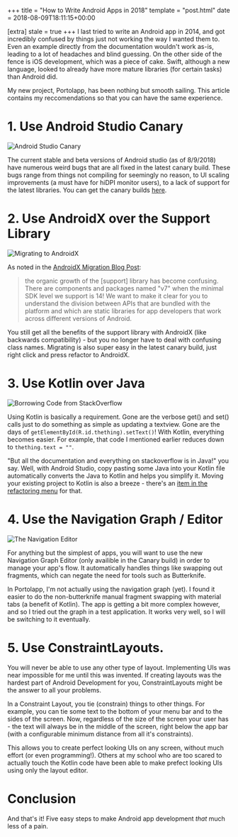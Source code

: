 +++
title = "How to Write Android Apps in 2018"
template = "post.html"
date = 2018-08-09T18:11:15+00:00

[extra]
stale = true
+++
I last tried to write an Android app in 2014, and got incredibly confused by things just not working the way I wanted them to. Even an example directly from the documentation wouldn't work as-is, leading to a lot of headaches and blind guessing. On the other side of the fence is iOS development, which was a piece of cake. Swift, although a new language, looked to already have more mature libraries (for certain tasks) than Android did.

My new project, Portolapp, has been nothing but smooth sailing. This article contains my reccomendations so that you can have the same experience.

# 1. Use Android Studio Canary

![Android Studio Canary](https://lh3.googleusercontent.com/e7-aXuR5UDyYDjtvX3pwceW1MHBNG4qb7iYbrJjdhcHRpHQur1wl4MiSURZimdIVfwUxPleUKLWV47BSMQxHHLdokZPt4g=s688)

The current stable and beta versions of Android studio (as of 8/9/2018) have numerous weird bugs that are all fixed in the latest canary build. These bugs range from things not compiling for seemingly no reason, to UI scaling improvements (a must have for hiDPI monitor users), to a lack of support for the latest libraries. You can get the canary builds [here](https://developer.android.com/studio/preview/).

# 2. Use AndroidX over the Support Library

![Migrating to AndroidX](https://1.bp.blogspot.com/-VWodvru3vtg/WvDLV38l0MI/AAAAAAAAFUA/yBcYYWO34fYayZ_8W-UqCYHd7d01A4ndACLcBGAs/s1600/Refactor_to_Androidx_menu_only.png)

As noted in the [AndroidX Migration Blog Post](https://android-developers.googleblog.com/2018/05/hello-world-androidx.html):

> the organic growth of the [support] library has become confusing. There are components and packages named "v7" when the minimal SDK level we support is 14! We want to make it clear for you to understand the division between APIs that are bundled with the platform and which are static libraries for app developers that work across different versions of Android.

You still get all the benefits of the support library with AndroidX (like backwards compatibility) - but you no longer have to deal with confusing class names. Migrating is also super easy in the latest canary build, just right click and press refactor to AndroidX.

# 3. Use Kotlin over Java

![Borrowing Code from StackOverflow](https://developer.android.com/studio/images/projects/kotlin-convert_2x.png)

Using Kotlin is basically a requirement. Gone are the verbose get() and set() calls just to do something as simple as updating a textview. Gone are the days of `getElementById(R.id.thething).setText()`! With Kotlin, everything becomes easier. For example, that code I mentioned earlier reduces down to `thething.text = ""`.

"But all the documentation and everything on stackoverflow is in Java!" you say. Well, with Android Studio, copy pasting some Java into your Kotlin file automatically converts the Java to Kotlin and helps you simplify it. Moving your existing project to Kotlin is also a breeze - there's an [item in the refactoring menu](https://developer.android.com/studio/projects/add-kotlin#convert-to-kotlin-code) for that.

# 4. Use the Navigation Graph / Editor

![The Navigation Editor](https://developer.android.com/images/topic/libraries/architecture/navigation-graph.png)

For anything but the simplest of apps, you will want to use the new Navigation Graph Editor (only availible in the Canary build) in order to manage your app's flow. It automatically handles things like swapping out fragments, which can negate the need for tools such as Butterknife.

In Portolapp, I'm not actually using the navigation graph (yet). I found it easier to do the non-butterknife manual fragment swapping with material tabs (a benefit of Kotlin). The app is getting a bit more complex however, and so I tried out the graph in a test application. It works very well, so I will be switching to it eventually.

# 5. Use ConstraintLayouts.

You will never be able to use any other type of layout. Implementing UIs was near impossible for me until this was invented. If creating layouts was the hardest part of Android Development for you, ConstraintLayouts might be the answer to all your problems.

In a Constraint Layout, you tie (constrain) things to other things. For example, you can tie some text to the bottom of your menu bar and to the sides of the screen. Now, regardless of the size of the screen your user has - the text will always be in the middle of the screen, right below the app bar (with a configurable minimum distance from all it's constraints).

This allows you to create perfect looking UIs on any screen, without much effort (or even programming!). Others at my school who are too scared to actually touch the Kotlin code have been able to make prefect looking UIs using only the layout editor.

# Conclusion

And that's it! Five easy steps to make Android app development *that* much less of a pain.